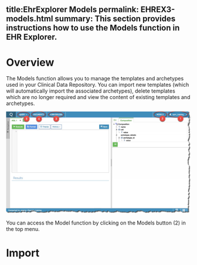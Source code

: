 title:EhrExplorer Models
permalink: EHREX3-models.html
summary: This section provides instructions how to use the Models function in EHR Explorer.
---

# Overview

The Models function allows you to manage the templates and archetypes
used in your Clinical Data Repository. You can import new templates
(which will automatically import the associated archetypes), delete
templates which are no longer required and view the content of existing
templates and archetypes.

![EHR Explorer Home Page](/images/ehr_explorer_landing_page.jpg)

You can access the Model function by clicking on the Models button (2)
in the top menu.

# Import
